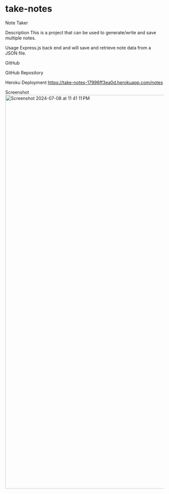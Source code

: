# take-notes
Note Taker

Description
This is a project that can be used to generate/write and save multiple notes. 

Usage
Express.js back end and will save and retrieve note data from a JSON file.

GitHub 

GitHub Repository 

Heroku Deployment
https://take-notes-17996ff3ea0d.herokuapp.com/notes

Screenshot
<img width="1247" alt="Screenshot 2024-07-08 at 11 41 11 PM" src="https://github.com/stevelomax1/take-notes/assets/155032779/20c2ed19-c211-4275-910d-19e69242b42c">
